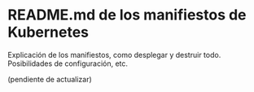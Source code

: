 # README.md de los manifiestos de Kubernetes

Explicación de los manifiestos, como desplegar y destruir todo.
Posibilidades de configuración, etc.

(pendiente de actualizar)
